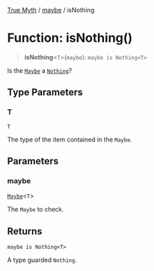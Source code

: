 [True Myth](../../index.md) / [maybe](../index.md) / isNothing

# Function: isNothing()

> **isNothing**\<`T`\>(`maybe`): `maybe is Nothing<T>`

Is the [`Maybe`](../classes/Maybe.md) a [`Nothing`](../interfaces/Nothing.md)?

## Type Parameters

### T

`T`

The type of the item contained in the `Maybe`.

## Parameters

### maybe

[`Maybe`](../classes/Maybe.md)\<`T`\>

The `Maybe` to check.

## Returns

`maybe is Nothing<T>`

A type guarded `Nothing`.
